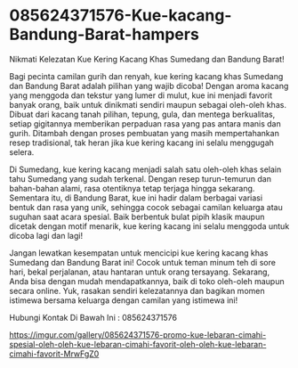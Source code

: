 # 085624371576-Kue-kacang-Bandung-Barat-hampers
Nikmati Kelezatan Kue Kering Kacang Khas Sumedang dan Bandung Barat!

Bagi pecinta camilan gurih dan renyah, kue kering kacang khas Sumedang dan Bandung Barat adalah pilihan yang wajib dicoba! Dengan aroma kacang yang menggoda dan tekstur yang lumer di mulut, kue ini menjadi favorit banyak orang, baik untuk dinikmati sendiri maupun sebagai oleh-oleh khas. Dibuat dari kacang tanah pilihan, tepung, gula, dan mentega berkualitas, setiap gigitannya memberikan perpaduan rasa yang pas antara manis dan gurih. Ditambah dengan proses pembuatan yang masih mempertahankan resep tradisional, tak heran jika kue kering kacang ini selalu menggugah selera.  

Di Sumedang, kue kering kacang menjadi salah satu oleh-oleh khas selain tahu Sumedang yang sudah terkenal. Dengan resep turun-temurun dan bahan-bahan alami, rasa otentiknya tetap terjaga hingga sekarang. Sementara itu, di Bandung Barat, kue ini hadir dalam berbagai variasi bentuk dan rasa yang unik, sehingga cocok sebagai camilan keluarga atau suguhan saat acara spesial. Baik berbentuk bulat pipih klasik maupun dicetak dengan motif menarik, kue kering kacang ini selalu menggoda untuk dicoba lagi dan lagi!  

Jangan lewatkan kesempatan untuk mencicipi kue kering kacang khas Sumedang dan Bandung Barat ini! Cocok untuk teman minum teh di sore hari, bekal perjalanan, atau hantaran untuk orang tersayang. Sekarang, Anda bisa dengan mudah mendapatkannya, baik di toko oleh-oleh maupun secara online. Yuk, rasakan sendiri kelezatannya dan bagikan momen istimewa bersama keluarga dengan camilan yang istimewa ini!

Hubungi Kontak Di Bawah Ini :
085624371576

https://imgur.com/gallery/085624371576-promo-kue-lebaran-cimahi-spesial-oleh-oleh-kue-lebaran-cimahi-favorit-oleh-oleh-kue-lebaran-cimahi-favorit-MrwFgZ0
